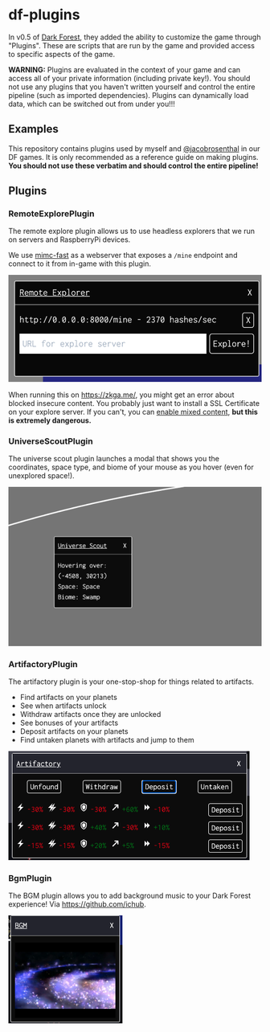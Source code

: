 # df-plugins

In v0.5 of [Dark Forest](https://zkga.me/), they added the ability to customize the game through "Plugins". These are scripts that are run by the game and provided access to specific aspects of the game.

__WARNING:__ Plugins are evaluated in the context of your game and can access all of your private information (including private key!). You should not use any plugins that you haven't written yourself and control the entire pipeline (such as imported dependencies). Plugins can dynamically load data, which can be switched out from under you!!!

## Examples

This repository contains plugins used by myself and [@jacobrosenthal](https://github.com/jacobrosenthal) in our DF games. It is only recommended as a reference guide on making plugins. __You should not use these verbatim and should control the entire pipeline!__

## Plugins

### RemoteExplorePlugin

The remote explore plugin allows us to use headless explorers that we run on servers and RaspberryPi devices.

We use [mimc-fast](https://github.com/jacobrosenthal/mimc-fast) as a webserver that exposes a `/mine` endpoint and connect to it from in-game with this plugin.

![RemoteExplore screenshot](screenshots/remote-explore.png)

When running this on https://zkga.me/, you might get an error about blocked insecure content. You probably just want to install a SSL Certificate on your explore server. If you can't, you can [enable mixed content](enable-mixed.md), __but this is extremely dangerous.__

### UniverseScoutPlugin

The universe scout plugin launches a modal that shows you the coordinates, space type, and biome of your mouse as you hover (even for unexplored space!).

![UniverseScout screenshot](screenshots/universe-scout.png)

### ArtifactoryPlugin

The artifactory plugin is your one-stop-shop for things related to artifacts.

* Find artifacts on your planets
* See when artifacts unlock
* Withdraw artifacts once they are unlocked
* See bonuses of your artifacts
* Deposit artifacts on your planets
* Find untaken planets with artifacts and jump to them

![ArtifactorPlugin screenshot](screenshots/artifactory.png)

### BgmPlugin

The BGM plugin allows you to add background music to your Dark Forest experience! Via https://github.com/ichub.

![BGM screenshot](screenshots/bgm.png)
